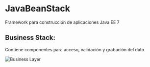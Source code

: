 # JavaBeanStack
Framework para construcción de aplicaciones Java EE 7

## Business Stack: ## 
Contiene componentes para acceso, validación y grabación del dato.

![Business Layer](https://github.com/jencisopy/JavaBeanStack/blob/master/business/src/main/resources/images/javabeanstack_business.png)









